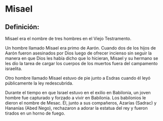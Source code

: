 # Misael

## Definición: 

Misael era el nombre de tres hombres en el Viejo Testramento.

Un hombre llamado Misael era primo de Aarón.  Cuando dos de los hijos de Aarón fueron asesinados por Dios luego de ofrecer incienso sin seguir la manera en que Dios les había dicho que lo hicieran, Misael y su hermano se les dío la tarea de cargar los cuerpos de los muertos fuera del campamento israelita.

Otro hombre llamado Misael estuvo de pie junto a Esdras cuando él leyó públicamente la ley redescubrida.

Durante el tiempo en que Israel estuvo en el exilio en Babilonia, un joven hombre fue capturado y forzado a vivir en Babilonia.  Los babilonios le dieron el nombre de Mesac. Él, junto a sus compañeros, Azarías (Sadrac)  y Hananías (Abed Nego), rechazaron a adorar la estatua del rey y fueron tirados en un horno de fuego.

